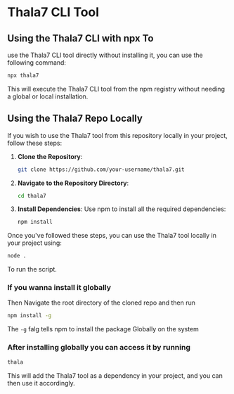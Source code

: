 # Thala7 CLI Tool

## Using the Thala7 CLI with npx To 
use the Thala7 CLI tool directly without installing it, you can use  the following command:

```bash
npx thala7
```

This will execute the Thala7 CLI tool from the npm registry without needing a global or local installation.

## Using the Thala7 Repo Locally
If you wish to use the Thala7 tool from this repository locally in your project, follow these steps:

1. **Clone the Repository**:
   ```bash
   git clone https://github.com/your-username/thala7.git
   ```

2. **Navigate to the Repository Directory**:
   ```bash
   cd thala7
   ```

3. **Install Dependencies**:
   Use npm to install all the required dependencies:
   ```bash
   npm install
   ```
Once you've followed these steps, you can use the Thala7 tool locally in your project using:
```bash
node .
```
To run the script.

### If you wanna install it globally 
Then Navigate the root directory of the cloned repo and then run
```bash
npm install -g
```
The ```-g``` falg tells npm to install the package Globally on the system
### After installing globally you can access it by running
```cmd
thala
```

This will add the Thala7 tool as a dependency in your project, and you can then use it accordingly.

